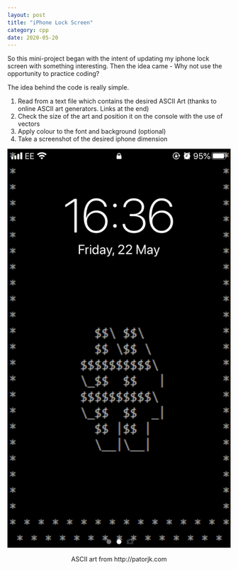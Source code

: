 ```yaml
---
layout: post
title: "iPhone Lock Screen"
category: cpp
date: 2020-05-20
---
```


So this mini-project began with the intent of updating my iphone lock screen with something interesting. Then the idea came - Why not use the opportunity to practice coding?

The idea behind the code is really simple. 

<ol>
  <li>Read from a text file which contains the desired ASCII Art (thanks to online ASCII art generators. Links at the end)
  <li>Check the size of the art and position it on the console with the use of vectors
  <li>Apply colour to the font and background (optional)
  <li>Take a screenshot of the desired iphone dimension
</ol>


<img src="/pictures/Whitehash.png" style="height:10%;" class="center"/>
<p style="text-align:center">ASCII art from http://patorjk.com</p>



<script src="https://gist.github.com/cchanzl/07babb551e964ea347a726f44cf061f5.js"></script>

